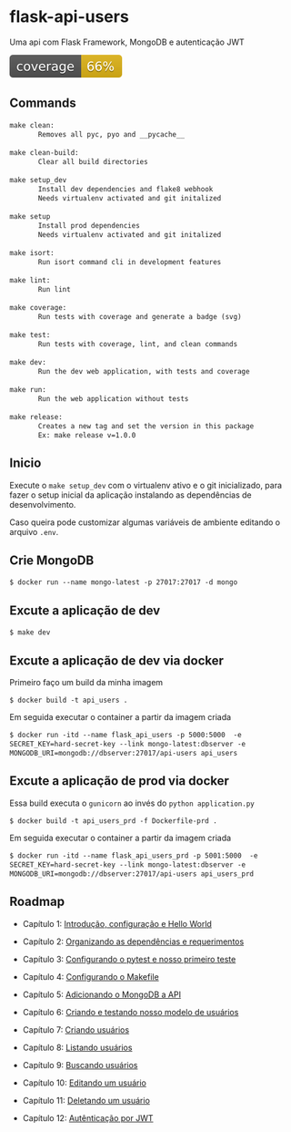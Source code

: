 # flask-api-users

Uma api com Flask Framework, MongoDB e autenticação JWT

![coverage](./static/coverage.svg)

## Commands

```shell
make clean:
       Removes all pyc, pyo and __pycache__

make clean-build:
       Clear all build directories

make setup_dev
       Install dev dependencies and flake8 webhook
       Needs virtualenv activated and git initalized

make setup
       Install prod dependencies
       Needs virtualenv activated and git initalized

make isort:
       Run isort command cli in development features

make lint:
       Run lint

make coverage:
       Run tests with coverage and generate a badge (svg)

make test:
       Run tests with coverage, lint, and clean commands

make dev:
       Run the dev web application, with tests and coverage

make run:
       Run the web application without tests

make release:
       Creates a new tag and set the version in this package
       Ex: make release v=1.0.0
```
## Inicio

Execute o `make setup_dev` com o virtualenv ativo e o git inicializado, para fazer o setup inicial da aplicação instalando as dependências de desenvolvimento.

Caso queira pode customizar algumas variáveis de ambiente editando o arquivo `.env`.


## Crie MongoDB

```shell
$ docker run --name mongo-latest -p 27017:27017 -d mongo
```

## Excute a aplicação de dev

```shell
$ make dev
```

## Excute a aplicação de dev via docker

Primeiro faço um build da minha imagem

```shell
$ docker build -t api_users .
```

Em seguida executar o container a partir da imagem criada

```shell
$ docker run -itd --name flask_api_users -p 5000:5000  -e SECRET_KEY=hard-secret-key --link mongo-latest:dbserver -e MONGODB_URI=mongodb://dbserver:27017/api-users api_users
```

## Excute a aplicação de prod via docker

Essa build executa o `gunicorn` ao invés do `python application.py`

```shell
$ docker build -t api_users_prd -f Dockerfile-prd .
```

Em seguida executar o container a partir da imagem criada

```shell
$ docker run -itd --name flask_api_users_prd -p 5001:5000  -e SECRET_KEY=hard-secret-key --link mongo-latest:dbserver -e MONGODB_URI=mongodb://dbserver:27017/api-users api_users_prd
```

## Roadmap

* Capítulo 1: [Introdução, configuração e Hello World](https://www.lucassimon.com.br/2018/06/serie-api-em-flask---parte-1---introducao-configuracao-e-hello-world/)

* Capítulo 2: [Organizando as dependências e requerimentos](https://lucassimon.com.br/2018/06/serie-api-em-flask---parte-2---organizando-as-dependencias-e-requerimentos/)

* Capítulo 3: [Configurando o pytest e nosso primeiro teste](https://lucassimon.com.br/2018/06/serie-api-em-flask---parte-3---configurando-o-pytest-e-nosso-primeiro-teste/)

* Capítulo 4: [Configurando o Makefile](https://lucassimon.com.br/2018/06/serie-api-em-flask---parte-4---configurando-o-makefile/)

* Capítulo 5: [Adicionando o MongoDB a API](https://lucassimon.com.br/2018/07/serie-api-em-flask---parte-5---mongodb/)

* Capítulo 6: [Criando e testando nosso modelo de usuários](https://lucassimon.com.br/2018/10/serie-api-em-flask---parte-6---criando-e-testando-nosso-modelo-de-usuarios/)

* Capítulo 7: [Criando usuários](https://lucassimon.com.br/2018/10/serie-api-em-flask---parte-7---criando-usuarios/)

* Capítulo 8: [Listando usuários](https://lucassimon.com.br/2018/10/serie-api-em-flask---parte-8---listando-usuarios/)

* Capítulo 9: [Buscando usuários](https://lucassimon.com.br/2018/10/serie-api-em-flask---parte-9---buscando-usuarios/)

* Capítulo 10: [Editando um usuário](https://lucassimon.com.br/2018/10/serie-api-em-flask---parte-10---editando-um-usuario/)

* Capítulo 11: [Deletando um usuário](https://lucassimon.com.br/2018/10/serie-api-em-flask---parte-11---deletando-um-usuario/)

* Capítulo 12: [Autênticação por JWT](https://lucassimon.com.br/2018/10/serie-api-em-flask---parte-12---autenticacao-por-jwt/)
